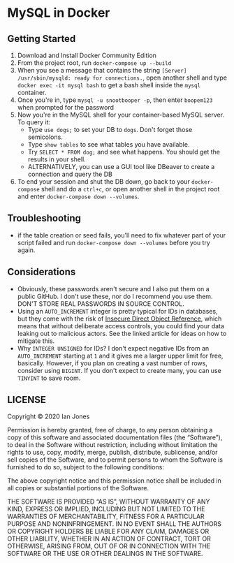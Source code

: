 # MySQL in Docker

## Getting Started

1. Download and Install Docker Community Edition
2. From the project root, run `docker-compose up --build`
3. When you see a message that contains the string `[Server] /usr/sbin/mysqld: ready for connections.`, open another shell and type `docker exec -it mysql bash` to get a bash shell inside the `mysql` container.
4. Once you're in, type `mysql -u snootbooper -p`, then enter `boopem123` when prompted for the password
5. Now you're in the MySQL shell for your container-based MySQL server. To query it:
    - Type `use dogs;` to set your DB to `dogs`. Don't forget those semicolons.
    - Type `show tables` to see what tables you have available.
    - Try `SELECT * FROM dog;` and see what happens. You should get the results in your shell.
    - ALTERNATIVELY, you can use a GUI tool like DBeaver to create a connection and query the DB
6. To end your session and shut the DB down, go back to your `docker-compose` shell and do a `ctrl+c`, or open another shell in the project root and enter `docker-compose down --volumes`.

## Troubleshooting
- if the table creation or seed fails, you'll need to fix whatever part of your script failed and run `docker-compose down --volumes` before you try again.

## Considerations
- Obviously, these passwords aren't secure and I also put them on a public GitHub. I don't use these, nor do I recommend you use them. DON'T STORE REAL PASSWORDS IN SOURCE CONTROL.
- Using an `AUTO_INCREMENT` integer is pretty typical for IDs in databases, but they come with the risk of [Insecure Direct Object Reference](https://cheatsheetseries.owasp.org/cheatsheets/Insecure_Direct_Object_Reference_Prevention_Cheat_Sheet.html), which means that without deliberate access controls, you could find your data leaking out to malicious actors. See the linked article for ideas on how to mitigate this.
- Why `INTEGER UNSIGNED` for IDs? I don't expect negative IDs from an `AUTO_INCREMENT` starting at `1` and it gives me a larger upper limit for free, basically. However, if you plan on creating a vast number of rows, consider using `BIGINT`. If you don't expect to create many, you can use `TINYINT` to save room.


## LICENSE
Copyright © 2020 Ian Jones

Permission is hereby granted, free of charge, to any person obtaining a copy of this software and associated documentation files (the “Software”), to deal in the Software without restriction, including without limitation the rights to use, copy, modify, merge, publish, distribute, sublicense, and/or sell copies of the Software, and to permit persons to whom the Software is furnished to do so, subject to the following conditions:

The above copyright notice and this permission notice shall be included in all copies or substantial portions of the Software.

THE SOFTWARE IS PROVIDED “AS IS”, WITHOUT WARRANTY OF ANY KIND, EXPRESS OR IMPLIED, INCLUDING BUT NOT LIMITED TO THE WARRANTIES OF MERCHANTABILITY, FITNESS FOR A PARTICULAR PURPOSE AND NONINFRINGEMENT. IN NO EVENT SHALL THE AUTHORS OR COPYRIGHT HOLDERS BE LIABLE FOR ANY CLAIM, DAMAGES OR OTHER LIABILITY, WHETHER IN AN ACTION OF CONTRACT, TORT OR OTHERWISE, ARISING FROM, OUT OF OR IN CONNECTION WITH THE SOFTWARE OR THE USE OR OTHER DEALINGS IN THE SOFTWARE.

